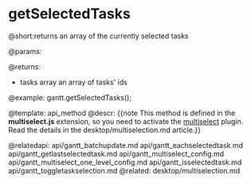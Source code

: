 getSelectedTasks
=============
@short:returns an array of the currently selected tasks
	

@params:


@returns:
- tasks 	array	an array of tasks' ids



@example:
gantt.getSelectedTasks();

@template:	api_method
@descr:
{{note This method is defined in the **multiselect.js** extension, so you need to activate the [multiselect](desktop/extensions_list.md#multitaskselection) plugin. Read the details in the desktop/multiselection.md article.}}


@relatedapi:
	api/gantt_batchupdate.md
	api/gantt_eachselectedtask.md
    api/gantt_getlastselectedtask.md
    api/gantt_multiselect_config.md
    api/gantt_multiselect_one_level_config.md
    api/gantt_isselectedtask.md
    api/gantt_toggletaskselection.md
@related:
	desktop/multiselection.md